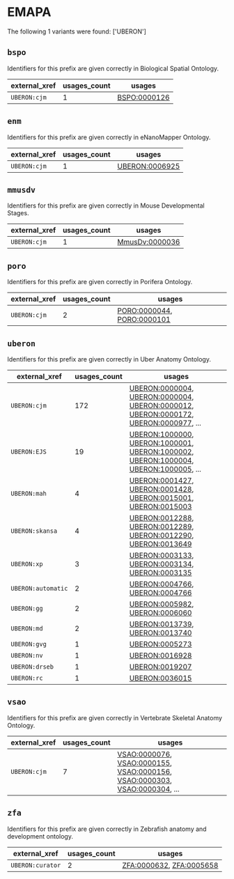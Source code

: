 # EMAPA

The following 1 variants were found: ['UBERON']

## `bspo`

Identifiers for this prefix are given correctly in Biological Spatial Ontology.

| external_xref   |   usages_count | usages                                              |
|-----------------|----------------|-----------------------------------------------------|
| `UBERON:cjm`    |              1 | [BSPO:0000126](https://bioregistry.io/BSPO:0000126) |

## `enm`

Identifiers for this prefix are given correctly in eNanoMapper Ontology.

| external_xref   |   usages_count | usages                                                  |
|-----------------|----------------|---------------------------------------------------------|
| `UBERON:cjm`    |              1 | [UBERON:0006925](https://bioregistry.io/UBERON:0006925) |

## `mmusdv`

Identifiers for this prefix are given correctly in Mouse Developmental Stages.

| external_xref   |   usages_count | usages                                                  |
|-----------------|----------------|---------------------------------------------------------|
| `UBERON:cjm`    |              1 | [MmusDv:0000036](https://bioregistry.io/MmusDv:0000036) |

## `poro`

Identifiers for this prefix are given correctly in Porifera Ontology.

| external_xref   |   usages_count | usages                                                                                                   |
|-----------------|----------------|----------------------------------------------------------------------------------------------------------|
| `UBERON:cjm`    |              2 | [PORO:0000044](https://bioregistry.io/PORO:0000044), [PORO:0000101](https://bioregistry.io/PORO:0000101) |

## `uberon`

Identifiers for this prefix are given correctly in Uber Anatomy Ontology.

| external_xref      |   usages_count | usages                                                                                                                                                                                                                                                                                           |
|--------------------|----------------|--------------------------------------------------------------------------------------------------------------------------------------------------------------------------------------------------------------------------------------------------------------------------------------------------|
| `UBERON:cjm`       |            172 | [UBERON:0000004](https://bioregistry.io/UBERON:0000004), [UBERON:0000004](https://bioregistry.io/UBERON:0000004), [UBERON:0000012](https://bioregistry.io/UBERON:0000012), [UBERON:0000172](https://bioregistry.io/UBERON:0000172), [UBERON:0000977](https://bioregistry.io/UBERON:0000977), ... |
| `UBERON:EJS`       |             19 | [UBERON:1000000](https://bioregistry.io/UBERON:1000000), [UBERON:1000001](https://bioregistry.io/UBERON:1000001), [UBERON:1000002](https://bioregistry.io/UBERON:1000002), [UBERON:1000004](https://bioregistry.io/UBERON:1000004), [UBERON:1000005](https://bioregistry.io/UBERON:1000005), ... |
| `UBERON:mah`       |              4 | [UBERON:0001427](https://bioregistry.io/UBERON:0001427), [UBERON:0001428](https://bioregistry.io/UBERON:0001428), [UBERON:0015001](https://bioregistry.io/UBERON:0015001), [UBERON:0015003](https://bioregistry.io/UBERON:0015003)                                                               |
| `UBERON:skansa`    |              4 | [UBERON:0012288](https://bioregistry.io/UBERON:0012288), [UBERON:0012289](https://bioregistry.io/UBERON:0012289), [UBERON:0012290](https://bioregistry.io/UBERON:0012290), [UBERON:0013649](https://bioregistry.io/UBERON:0013649)                                                               |
| `UBERON:xp`        |              3 | [UBERON:0003133](https://bioregistry.io/UBERON:0003133), [UBERON:0003134](https://bioregistry.io/UBERON:0003134), [UBERON:0003135](https://bioregistry.io/UBERON:0003135)                                                                                                                        |
| `UBERON:automatic` |              2 | [UBERON:0004766](https://bioregistry.io/UBERON:0004766), [UBERON:0004766](https://bioregistry.io/UBERON:0004766)                                                                                                                                                                                 |
| `UBERON:gg`        |              2 | [UBERON:0005982](https://bioregistry.io/UBERON:0005982), [UBERON:0006060](https://bioregistry.io/UBERON:0006060)                                                                                                                                                                                 |
| `UBERON:md`        |              2 | [UBERON:0013739](https://bioregistry.io/UBERON:0013739), [UBERON:0013740](https://bioregistry.io/UBERON:0013740)                                                                                                                                                                                 |
| `UBERON:gvg`       |              1 | [UBERON:0005273](https://bioregistry.io/UBERON:0005273)                                                                                                                                                                                                                                          |
| `UBERON:nv`        |              1 | [UBERON:0016928](https://bioregistry.io/UBERON:0016928)                                                                                                                                                                                                                                          |
| `UBERON:drseb`     |              1 | [UBERON:0019207](https://bioregistry.io/UBERON:0019207)                                                                                                                                                                                                                                          |
| `UBERON:rc`        |              1 | [UBERON:0036015](https://bioregistry.io/UBERON:0036015)                                                                                                                                                                                                                                          |

## `vsao`

Identifiers for this prefix are given correctly in Vertebrate Skeletal Anatomy Ontology.

| external_xref   |   usages_count | usages                                                                                                                                                                                                                                                                       |
|-----------------|----------------|------------------------------------------------------------------------------------------------------------------------------------------------------------------------------------------------------------------------------------------------------------------------------|
| `UBERON:cjm`    |              7 | [VSAO:0000076](https://bioregistry.io/VSAO:0000076), [VSAO:0000155](https://bioregistry.io/VSAO:0000155), [VSAO:0000156](https://bioregistry.io/VSAO:0000156), [VSAO:0000303](https://bioregistry.io/VSAO:0000303), [VSAO:0000304](https://bioregistry.io/VSAO:0000304), ... |

## `zfa`

Identifiers for this prefix are given correctly in Zebrafish anatomy and development ontology.

| external_xref    |   usages_count | usages                                                                                               |
|------------------|----------------|------------------------------------------------------------------------------------------------------|
| `UBERON:curator` |              2 | [ZFA:0000632](https://bioregistry.io/ZFA:0000632), [ZFA:0005658](https://bioregistry.io/ZFA:0005658) |

